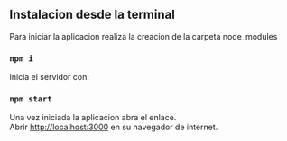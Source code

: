 ## Instalacion desde la terminal

Para iniciar la aplicacion realiza la creacion de la carpeta node_modules
### `npm i`
Inicia el servidor con:
### `npm start`

Una vez iniciada la aplicacion abra el enlace.<br />
Abrir [http://localhost:3000](http://localhost:3000) en su navegador de internet.
